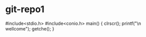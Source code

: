 # git-repo1
#include<stdio.h>
#include<conio.h>
main()
{
  clrscr();
  printf("\n wellcome");
  getche();
  }

